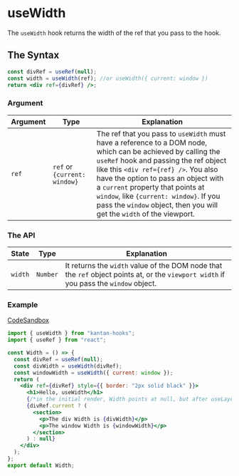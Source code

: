 # useWidth

The `useWidth` hook returns the width of the ref that you pass to the hook.

## The Syntax

```jsx
const divRef = useRef(null);
const width = useWidth(ref); //or useWidth({ current: window })
return <div ref={divRef} />;
```

### Argument

| Argument | Type                         | Explanation                                                                                                                                                                                                                                                                                                                                                                                   |
| -------- | ---------------------------- | --------------------------------------------------------------------------------------------------------------------------------------------------------------------------------------------------------------------------------------------------------------------------------------------------------------------------------------------------------------------------------------------- |
| `ref`    | `ref` or `{current: window}` | The ref that you pass to `useWidth` must have a reference to a DOM node, which can be achieved by calling the `useRef` hook and passing the ref object like this `<div ref={ref} />`. You also have the option to pass an object with a `current` property that points at `window`, like `{current: window}`. If you pass the `window` object, then you will get the `width` of the viewport. |

### The API

| State   | Type     | Explanation                                                                                                                            |
| ------- | -------- | -------------------------------------------------------------------------------------------------------------------------------------- |
| `width` | `Number` | It returns the `width` value of the DOM node that the `ref` object points at, or the `viewport width` if you pass the `window` object. |

### Example

[CodeSandbox](https://rrbuc.csb.app/width)

```jsx title=src/Width.js
import { useWidth } from "kantan-hooks";
import { useRef } from "react";

const Width = () => {
  const divRef = useRef(null);
  const divWidth = useWidth(divRef);
  const windowWidth = useWidth({ current: window });
  return (
    <div ref={divRef} style={{ border: "2px solid black" }}>
      <h1>Hello, useWidth</h1>
      {/*in the initial render, Width points at null, but after useLayoutEffect runs, it will point at a number*/}
      {divRef.current ? (
        <section>
          <p>The div Width is {divWidth}</p>
          <p>The window Width is {windowWidth}</p>
        </section>
      ) : null}
    </div>
  );
};
export default Width;
```
